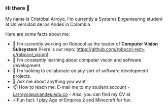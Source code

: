 ### Hi there 👋

My name is Cristóbal Arroyo.
I'm currently a Systems Engenieering student at Universidad de los Andes in Colombia

Here are some facts about me:

- 🔭 I’m currently working on Robocol as the leader of __Computer Vision Subsystem__ (Here is our repo: https://github.com/robocol-rem-u/robocol_vision).
- 🌱 I’m constantly learning about computer vision and software development.
- 👯 I’m looking to collaborate on any sort of software development projects.
- 💬 Ask me about anything you want
- 📫 How to reach me: E-mail me to my student account - j.arroyo@uniandes.edu.co - Also, you can find my CV at 
- ⚡ Fun fact: I play Age of Empires 2 and Minecraft for fun.
